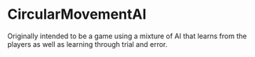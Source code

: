 CircularMovementAI
==================

Originally intended to be a game using a mixture of AI that learns from the players as well as learning through trial and error.

